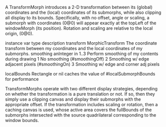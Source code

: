 A TransformMorph introduces a 2-D transformation between its (global) coordinates and the (local) coordinates of its submorphs, while also clipping all display to its bounds.  Specifically, with no offset, angle or scaling, a submorph with coordinates (0@0) will appear exactly at the topLeft of the windowMorph (its position).  Rotation and scaling are relative to the local origin, (0@0).instance var	type				description transform		MorphicTransform	The coordinate transform between my coordinates and the									local coordinates of my submorphs. smoothing		anInteger in 1..3	Perform smoothing of my contents during drawing										1 No smoothing (#smoothingOff)										2 Smoothing w/ edge adjacent pixels (#smoothingOn)										3 Smoothing w/ edge and corner adj pixels			 localBounds	Rectangle or nil		caches the value of #localSubmorphBounds for performanceTransformMorphs operate with two different display strategies, depending on whether the transformation is a pure translation or not.  If so, then they simply use a clipping canvas and display their submorphs with the appropriate offset.  If the transformation includes scaling or rotation, then a caching canvas is used, whose active area covers the fullBounds of the submorphs intersected with the source quadrilateral corresponding to the window bounds.